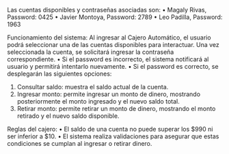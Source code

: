 Las cuentas disponibles y contraseñas asociadas son:
•	Magaly Rivas, Password: 0425
•	Javier Montoya, Password: 2789
•	Leo Padilla, Password: 1963

Funcionamiento del sistema:
Al ingresar al Cajero Automático, el usuario podrá seleccionar una de las cuentas disponibles para interactuar. 
Una vez seleccionada la cuenta, se solicitará ingresar la contraseña correspondiente.
•	Si el password es incorrecto, el sistema notificará al usuario y permitirá intentarlo nuevamente.
•	Si el password es correcto, se desplegarán las siguientes opciones:
1.	Consultar saldo: muestra el saldo actual de la cuenta.
2.	Ingresar monto: permite ingresar un monto de dinero, mostrando posteriormente el monto ingresado y el nuevo saldo total.
3.	Retirar monto: permite retirar un monto de dinero, mostrando el monto retirado y el nuevo saldo disponible.

Reglas del cajero:
•	El saldo de una cuenta no puede superar los $990 ni ser inferior a $10.
•	El sistema realiza validaciones para asegurar que estas condiciones se cumplan al ingresar o retirar dinero.
